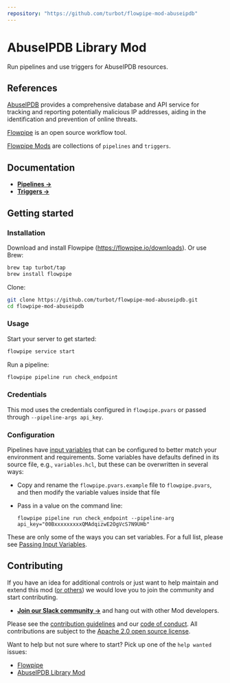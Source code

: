```yaml
---
repository: "https://github.com/turbot/flowpipe-mod-abuseipdb"
---
```


# AbuseIPDB Library Mod

Run pipelines and use triggers for AbuseIPDB resources.

## References

[AbuseIPDB](https://abuseipdb.com/) provides a comprehensive database and API service for tracking and reporting potentially malicious IP addresses, aiding in the identification and prevention of online threats.

[Flowpipe](https://flowpipe.io) is an open source workflow tool.

[Flowpipe Mods](https://flowpipe.io/docs/reference/mod-resources#mod) are collections of `pipelines` and `triggers`.

## Documentation

- **[Pipelines →](https://hub.flowpipe.io/mods/turbot/okta/pipelines)**
- **[Triggers →](https://hub.flowpipe.io/mods/turbot/okta/triggers)**

## Getting started

### Installation

Download and install Flowpipe (https://flowpipe.io/downloads). Or use Brew:

```sh
brew tap turbot/tap
brew install flowpipe
```

Clone:

```sh
git clone https://github.com/turbot/flowpipe-mod-abuseipdb.git
cd flowpipe-mod-abuseipdb
```

### Usage

Start your server to get started:

```sh
flowpipe service start
```

Run a pipeline:

```sh
flowpipe pipeline run check_endpoint
```

### Credentials

This mod uses the credentials configured in `flowpipe.pvars` or passed through `--pipeline-args api_key`.

### Configuration

Pipelines have [input variables](https://flowpipe.io/docs/using-flowpipe/mod-variables) that can be configured to better match your environment and requirements. Some variables have defaults defined in its source file, e.g., `variables.hcl`, but these can be overwritten in several ways:

- Copy and rename the `flowpipe.pvars.example` file to `flowpipe.pvars`, and then modify the variable values inside that file
- Pass in a value on the command line:

  ```shell
  flowpipe pipeline run check_endpoint --pipeline-arg api_key="00BxxxxxxxxxQMAdqizwE2OgVcS7N9UHb"
  ```

These are only some of the ways you can set variables. For a full list, please see [Passing Input Variables](https://flowpipe.io/docs/using-flowpipe/mod-variables#passing-input-variables).

## Contributing

If you have an idea for additional controls or just want to help maintain and extend this mod ([or others](https://github.com/topics/flowpipe-mod)) we would love you to join the community and start contributing.

- **[Join our Slack community →](https://flowpipe.io/community/join)** and hang out with other Mod developers.

Please see the [contribution guidelines](https://github.com/turbot/flowpipe/blob/main/CONTRIBUTING.md) and our [code of conduct](https://github.com/turbot/flowpipe/blob/main/CODE_OF_CONDUCT.md). All contributions are subject to the [Apache 2.0 open source license](https://github.com/turbot/flowpipe-mod-abuseipdb/blob/main/LICENSE).

Want to help but not sure where to start? Pick up one of the `help wanted` issues:

- [Flowpipe](https://github.com/turbot/flowpipe/labels/help%20wanted)
- [AbuseIPDB Library Mod](https://github.com/turbot/flowpipe-mod-abuseipdb/labels/help%20wanted)
